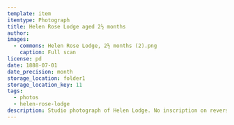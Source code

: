 ```yaml
---
template: item
itemtype: Photograph
title: Helen Rose Lodge aged 2½ months
author: 
images:
  - commons: Helen Rose Lodge, 2½ months (2).png
    caption: Full scan
license: pd
date: 1888-07-01
date_precision: month
storage_location: folder1
storage_location_key: 11
tags:
  - photos
  - helen-rose-lodge
description: Studio photograph of Helen Lodge. No inscription on reverse.
---
```

